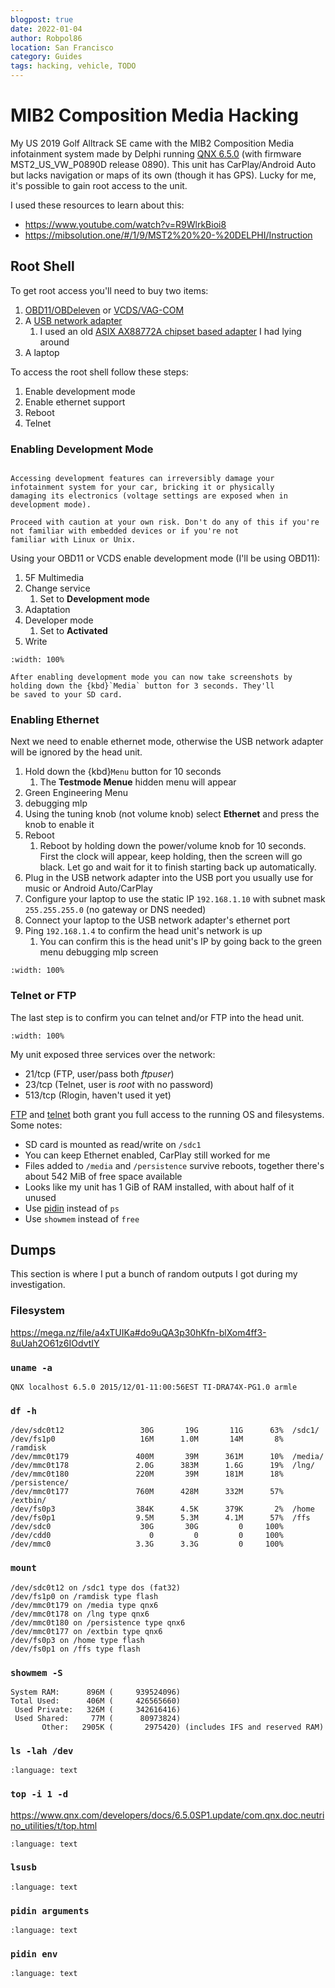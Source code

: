```yaml
---
blogpost: true
date: 2022-01-04
author: Robpol86
location: San Francisco
category: Guides
tags: hacking, vehicle, TODO
---
```


# MIB2 Composition Media Hacking

My US 2019 Golf Alltrack SE came with the MIB2 Composition Media infotainment system made by Delphi running
[QNX 6.5.0](https://www.qnx.com/developers/docs/6.5.0SP1.update/#./com.qnx.doc.momentics_quickstart/about.html) (with firmware
MST2_US_VW_P0890D release 0890). This unit has CarPlay/Android Auto but lacks navigation or maps of its own (though it has
GPS). Lucky for me, it's possible to gain root access to the unit.

I used these resources to learn about this:

* https://www.youtube.com/watch?v=R9WlrkBioi8
* https://mibsolution.one/#/1/9/MST2%20%20-%20DELPHI/Instruction

## Root Shell

To get root access you'll need to buy two items:

1. [OBD11/OBDeleven](https://obdeleven.com/en/) or [VCDS/VAG-COM](https://www.ross-tech.com/vag-com/)
2. A [USB network adapter](https://wiki.mr-fix.info/index.php?title=MIB2#USB_to_RJ45)
   1. I used an old [ASIX AX88772A chipset based adapter](https://plugable.com/products/usb2-otge100) I had lying around
3. A laptop

To access the root shell follow these steps:

1. Enable development mode
2. Enable ethernet support
3. Reboot
4. Telnet

### Enabling Development Mode

```{danger}

Accessing development features can irreversibly damage your infotainment system for your car, bricking it or physically
damaging its electronics (voltage settings are exposed when in development mode).

Proceed with caution at your own risk. Don't do any of this if you're not familiar with embedded devices or if you're not
familiar with Linux or Unix.
```

Using your OBD11 or VCDS enable development mode (I'll be using OBD11):

1. 5F Multimedia
2. Change service
   1. Set to **Development mode**
3. Adaptation
4. Developer mode
   1. Set to **Activated**
5. Write

```{imgur-figure} dba8LPe
:width: 100%
```

```{tip}
After enabling development mode you can now take screenshots by holding down the {kbd}`Media` button for 3 seconds. They'll
be saved to your SD card.
```

### Enabling Ethernet

Next we need to enable ethernet mode, otherwise the USB network adapter will be ignored by the head unit.

1. Hold down the {kbd}`Menu` button for 10 seconds
   1. The **Testmode Menue** hidden menu will appear
2. Green Engineering Menu
3. debugging mlp
4. Using the tuning knob (not volume knob) select **Ethernet** and press the knob to enable it
5. Reboot
   1. Reboot by holding down the power/volume knob for 10 seconds. First the clock will appear, keep holding, then the screen
      will go black. Let go and wait for it to finish starting back up automatically.
6. Plug in the USB network adapter into the USB port you usually use for music or Android Auto/CarPlay
7. Configure your laptop to use the static IP `192.168.1.10` with subnet mask `255.255.255.0` (no gateway or DNS needed)
8. Connect your laptop to the USB network adapter's ethernet port
9. Ping `192.168.1.4` to confirm the head unit's network is up
   1. You can confirm this is the head unit's IP by going back to the green menu debugging mlp screen

```{imgur-figure} 0kQqbaI
:width: 100%
```

### Telnet or FTP

The last step is to confirm you can telnet and/or FTP into the head unit.

```{imgur-figure} LlmTirV
:width: 100%
```

My unit exposed three services over the network:

* 21/tcp (FTP, user/pass both *ftpuser*)
* 23/tcp (Telnet, user is *root* with no password)
* 513/tcp (Rlogin, haven't used it yet)

[FTP](https://filezilla-project.org/) and [telnet](https://www.chiark.greenend.org.uk/~sgtatham/putty/) both grant you full
access to the running OS and filesystems. Some notes:

* SD card is mounted as read/write on `/sdc1`
* You can keep Ethernet enabled, CarPlay still worked for me
* Files added to `/media` and `/persistence` survive reboots, together there's about 542 MiB of free space available
* Looks like my unit has 1 GiB of RAM installed, with about half of it unused
* Use [pidin](https://www.qnx.com/developers/docs/6.5.0SP1.update/com.qnx.doc.neutrino_utilities/p/pidin.html) instead of
  `ps`
* Use `showmem` instead of `free`

## Dumps

This section is where I put a bunch of random outputs I got during my investigation.

### Filesystem

https://mega.nz/file/a4xTUIKa#do9uQA3p30hKfn-blXom4ff3-8uUah2O61z6IOdvtIY

### `uname -a`

```text
QNX localhost 6.5.0 2015/12/01-11:00:56EST TI-DRA74X-PG1.0 armle
```

### `df -h`

```text
/dev/sdc0t12                 30G       19G       11G      63%  /sdc1/
/dev/fs1p0                   16M      1.0M       14M       8%  /ramdisk
/dev/mmc0t179               400M       39M      361M      10%  /media/
/dev/mmc0t178               2.0G      383M      1.6G      19%  /lng/
/dev/mmc0t180               220M       39M      181M      18%  /persistence/
/dev/mmc0t177               760M      428M      332M      57%  /extbin/
/dev/fs0p3                  384K      4.5K      379K       2%  /home
/dev/fs0p1                  9.5M      5.3M      4.1M      57%  /ffs
/dev/sdc0                    30G       30G         0     100%
/dev/cdd0                      0         0         0     100%
/dev/mmc0                   3.3G      3.3G         0     100%
```

### `mount`

```text
/dev/sdc0t12 on /sdc1 type dos (fat32)
/dev/fs1p0 on /ramdisk type flash
/dev/mmc0t179 on /media type qnx6
/dev/mmc0t178 on /lng type qnx6
/dev/mmc0t180 on /persistence type qnx6
/dev/mmc0t177 on /extbin type qnx6
/dev/fs0p3 on /home type flash
/dev/fs0p1 on /ffs type flash
```

### `showmem -S`

```text
System RAM:      896M (     939524096)
Total Used:      406M (     426565660)
 Used Private:   326M (     342616416)
 Used Shared:     77M (      80973824)
       Other:   2905K (       2975420) (includes IFS and reserved RAM)
```

### `ls -lah /dev`

```{literalinclude} _static/mib2_ls_dev.txt
:language: text
```

### `top -i 1 -d`

https://www.qnx.com/developers/docs/6.5.0SP1.update/com.qnx.doc.neutrino_utilities/t/top.html

```{literalinclude} _static/mib2_top.txt
:language: text
```

### `lsusb`

```{literalinclude} _static/mib2_lsusb.txt
:language: text
```

### `pidin arguments`

```{literalinclude} _static/mib2_pidin_arguments.txt
:language: text
```

### `pidin env`

```{literalinclude} _static/mib2_pidin_env.txt
:language: text
```

